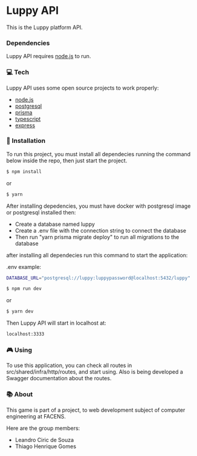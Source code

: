 # Luppy API 

This is the Luppy platform API.

### Dependencies

Luppy API requires [node.js] to run.

### 💻 Tech
Luppy API uses some open source projects to work properly:

  * [node.js]
  * [postgresql]
  * [prisma]
  * [typescript]
  * [express]

### 🔨 Installation

To run this project, you must install all dependecies running the command below inside the repo, then just start the project.

```sh
$ npm install
```
or
```sh
$ yarn
```

After installing depedencies, you must have docker with postgresql image or postgresql installed then:
 - Create a database named luppy
 - Create a .env file with the connection string to connect the database
 - Then run "yarn prisma migrate deploy" to run all migrations to the database

after installing all dependecies run this command to start the application:

.env example:

```sh
DATABASE_URL="postgresql://luppy:luppypassword@localhost:5432/luppy"
```

```sh
$ npm run dev
```
or
```sh
$ yarn dev
```

Then Luppy API will start in localhost at:

```sh
localhost:3333
```

### 🎮 Using
To use this application, you can check all routes in src/shared/infra/http/routes, and start using.
Also is being developed a Swagger documentation about the routes.


### 📚 About

This game is part of a project, to web development subject of computer engineering at FACENS.

Here are the group members:

* Leandro Ciric de Souza
* Thiago Henrique Gomes


[//]: # (These are reference links used in the body of this note and get stripped out when the markdown processor does its job. There is no need to format nicely because it shouldn't be seen. Thanks SO - http://stackoverflow.com/questions/4823468/store-comments-in-markdown-syntax)

   [node.js]: <http://nodejs.org>
   [socket.io]: <https://socket.io/>
   [nodemon]: <https://github.com/remy/nodemon>
   [postgresql]: <https://www.postgresql.org/>
   [prisma]: <https://www.prisma.io/>
   [typescript]: <https://www.typescriptlang.org/>
   [express]: <https://expressjs.com/>


